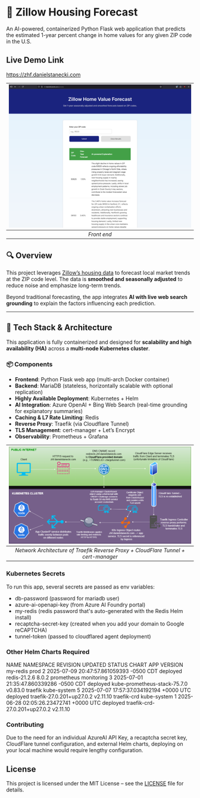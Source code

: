 # 🏡 Zillow Housing Forecast

An AI-powered, containerized Python Flask web application that predicts the estimated 1-year percent change in home values for any given ZIP code in the U.S.

## Live Demo Link
https://zhf.danielstanecki.com


| ![Front End](/images/frontend.png) |
|:--:| 
| *Front end* |

## 🔍 Overview

This project leverages [Zillow’s housing data](https://www.zillow.com/research/data/) to forecast local market trends at the ZIP code level. The data is **smoothed and seasonally adjusted** to reduce noise and emphasize long-term trends.

Beyond traditional forecasting, the app integrates **AI with live web search grounding** to explain the factors influencing each prediction.

---

## 🧰 Tech Stack & Architecture

This application is fully containerized and designed for **scalability and high availability (HA)** across a **multi-node Kubernetes cluster**.

### 📦 Components

- **Frontend**: Python Flask web app (multi-arch Docker container)
- **Backend**: MariaDB (stateless, horizontally scalable with optional replication)
- **Highly Available Deployment**: Kubernetes + Helm
- **AI Integration**: Azure OpenAI + Bing Web Search (real-time grounding for explanatory summaries)
- **Caching & L7 Rate Limiting**: Redis
- **Reverse Proxy**: Traefik (via Cloudflare Tunnel)
- **TLS Management**: cert-manager + Let’s Encrypt
- **Observability**: Prometheus + Grafana


| ![Architectural Diagram](/images/k8s-ingress-letsencrypt.drawio.png) |
|:--:| 
| *Network Architecture of Traefik Reverse Proxy + CloudFlare Tunnel + cert-manager* |

### Kubernetes Secrets

To run this app, several secrets are passed as env variables:

- db-password (password for mariadb user)
- azure-ai-openapi-key (from Azure AI Foundry portal)
- my-redis (redis password that's auto-generated with the Redis Helm install)
- recaptcha-secret-key (created when you add your domain to Google reCAPTCHA)
- tunnel-token (passed to cloudflared agent deployment)

### Other Helm Charts Required

NAME            NAMESPACE       REVISION        UPDATED                                 STATUS          CHART                           APP VERSION
my-redis        prod            2               2025-07-09 20:47:57.861059393 -0500 CDT deployed        redis-21.2.6                    8.0.2
prometheus      monitoring      3               2025-07-01 21:35:47.860339286 -0500 CDT deployed        kube-prometheus-stack-75.7.0    v0.83.0
traefik         kube-system     5               2025-07-07 17:57:37.034192194 +0000 UTC deployed        traefik-27.0.201+up27.0.2       v2.11.10
traefik-crd     kube-system     1               2025-06-28 02:05:26.23472741 +0000 UTC  deployed        traefik-crd-27.0.201+up27.0.2   v2.11.10

### Contributing

Due to the need for an individual AzureAI API Key, a recaptcha secret key, CloudFlare tunnel configuration, and external Helm charts, deploying on your local machine would require lengthy configuration.

## License

This project is licensed under the MIT License – see the [LICENSE](./LICENSE) file for details.
